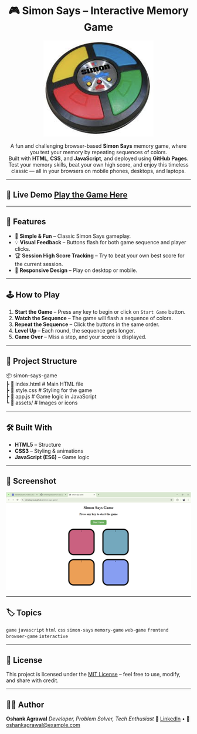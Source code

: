 <h1 align="center"> 🎮 Simon Says – Interactive Memory Game</h1>
<p align="center">
  <img src="assets/simon-game.png" alt="Simon Says Game" width="300">
</p>

<p align="center">
    A fun and challenging browser-based <b>Simon Says</b> memory game, where you test your memory by repeating sequences of colors.<br>
    Built with <b>HTML</b>, <b>CSS</b>, and <b>JavaScript</b>, and deployed using <b>GitHub Pages</b>.<br>
    Test your memory skills, beat your own high score, and enjoy this timeless classic — all in your browsers on mobile phones, desktops, and laptops.
</p>

---

## 🚀 Live Demo [Play the Game Here](https://oshankagrawal.github.io/simon-says-game/)

---

## 📌 Features
- 🎯 **Simple & Fun** – Classic Simon Says gameplay.
- 💡 **Visual Feedback** – Buttons flash for both game sequence and player clicks.
- 🏆 **Session High Score Tracking** – Try to beat your own best score for the current session.
- 📱 **Responsive Design** – Play on desktop or mobile.

---

## 🕹️ How to Play
1. **Start the Game** – Press any key to begin or click on `Start Game` button.
2. **Watch the Sequence** – The game will flash a sequence of colors.
3. **Repeat the Sequence** – Click the buttons in the same order.
4. **Level Up** – Each round, the sequence gets longer.
5. **Game Over** – Miss a step, and your score is displayed.

---

## 📂 Project Structure
📦 simon-says-game <br>
┣ 📜 index.html # Main HTML file <br>
┣ 📜 style.css # Styling for the game <br>
┣ 📜 app.js # Game logic in JavaScript <br>
┗ 📂 assets/ # Images or icons

---

## 🛠️ Built With
- **HTML5** – Structure
- **CSS3** – Styling & animations
- **JavaScript (ES6)** – Game logic

---

## 📸 Screenshot
![Game Screenshot](assets/Screenshot.png)

---

## 🏷️ Topics
`game` `javascript` `html` `css` `simon-says` `memory-game` `web-game` `frontend` `browser-game` `interactive`

---

## 📜 License
This project is licensed under the [MIT License](LICENSE) – feel free to use, modify, and share with credit.

---

## 👨‍💻 Author

**Oshank Agrawal**
*Developer, Problem Solver, Tech Enthusiast*
🔗 [LinkedIn](https://www.linkedin.com/in/oshankagrawal/) • 📧 [oshankagrawal@example.com](mailto:oshankagrawal@gmail.com)

